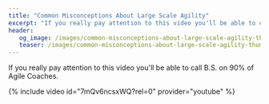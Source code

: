 ```yaml
---
title: "Common Misconceptions About Large Scale Agility"
excerpt: "If you really pay attention to this video you'll be able to call B.S. on 90% of Agile Coaches."
header:
   og_image: /images/common-misconceptions-about-large-scale-agility-thumbnail.jpg
   teaser: /images/common-misconceptions-about-large-scale-agility-thumbnail.jpg
---
```

If you really pay attention to this video you'll be able to call B.S. on 90% of Agile Coaches.

{% include video id="7mQv6ncsxWQ?rel=0" provider="youtube" %}